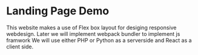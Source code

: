 ﻿# Landing Page Demo

This website makes a use of Flex box layout for desiging responsive webdesign. 
Later we will implement webpack bundler to implement js framwork 
We will use either PHP or Python as a serverside and React as a client side. 
